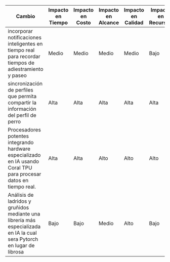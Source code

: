 | Cambio                                                                                                       | Impacto en Tiempo | Impacto en Costo | Impacto en Alcance | Impacto en Calidad | Impacto en Recursos | Prioridad |
|--------------------------------------------------------------------------------------------------------------|-------------------|------------------|--------------------|--------------------|---------------------|-----------|
| incorporar notificaciones inteligentes en tiempo real para recordar tiempos de adiestramiento y paseo        | Medio             | Medio            | Medio              | Medio              | Bajo                |    medio       |
| sincronización de perfiles que permita compartir la información del perfil de perro                          | Alta              | Alta             | Alta               | Alta               | Alta                | Alta      |
| Procesadores potentes integrando hardware especializado en IA usando Coral TPU para procesar datos en tiempo real. | Alta              | Alta             | Alto               | Alto               | Alto                | Alto      |
| Análisis de ladridos y gruñidos mediante una librería más especializada en IA la cual sera Pytorch en lugar de librosa | Bajo              | Bajo             | Medio              | Alto               | Bajo                | Medio     |
